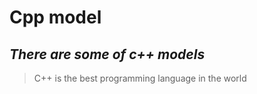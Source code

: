 # Cpp model

## ***There are some of c++ models***

>C++ is the best programming language in the world
